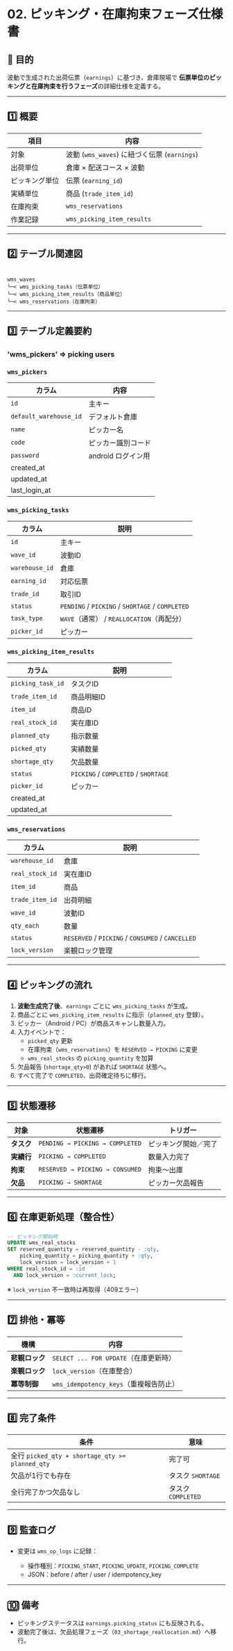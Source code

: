 # 02. ピッキング・在庫拘束フェーズ仕様書

## 🎯 目的
波動で生成された出荷伝票（`earnings`）に基づき、倉庫現場で
**伝票単位のピッキングと在庫拘束を行うフェーズ**の詳細仕様を定義する。

---

## 1️⃣ 概要

| 項目 | 内容 |
|------|------|
| 対象 | 波動 (`wms_waves`) に紐づく伝票 (`earnings`) |
| 出荷単位 | 倉庫 × 配送コース × 波動 |
| ピッキング単位 | 伝票 (`earning_id`) |
| 実績単位 | 商品 (`trade_item_id`) |
| 在庫拘束 | `wms_reservations` |
| 作業記録 | `wms_picking_item_results` |

---

## 2️⃣ テーブル関連図

```

wms_waves
└─< wms_picking_tasks（伝票単位）
└─< wms_picking_item_results（商品単位）
└─< wms_reservations（在庫拘束）

````

---

## 3️⃣ テーブル定義要約
### 'wms_pickers' => picking users
### `wms_pickers`
| カラム                    | 内容            |
|------------------------|---------------|
| `id`                   | 主キー           |
| `default_warehouse_id` | デフォルト倉庫       |
| `name`                 | ピッカー名         |
| `code`                 | ピッカー識別コード     |
| `password`             | android ログイン用 |
 | created_at | 
 |updated_at |
 | last_login_at|
### `wms_picking_tasks`
| カラム         | 説明 |
|-------------|------|
| `id`        | 主キー |
| `wave_id`   | 波動ID |
| `warehouse_id` | 倉庫 |
| `earning_id` | 対応伝票 |
| `trade_id`  | 取引ID |
| `status`    | `PENDING` / `PICKING` / `SHORTAGE` / `COMPLETED` |
| `task_type` | `WAVE`（通常） / `REALLOCATION`（再配分） |
| `picker_id` | ピッカー |

### `wms_picking_item_results`
| カラム               | 説明 |
|-------------------|--|
| `picking_task_id` | タスクID |
| `trade_item_id`   | 商品明細ID |
| `item_id`         | 商品ID |
| `real_stock_id`   | 実在庫ID |
| `planned_qty`     | 指示数量 |
| `picked_qty`      | 実績数量 |
| `shortage_qty`    | 欠品数量 |
| `status`          | `PICKING` / `COMPLETED` / `SHORTAGE` |
| `picker_id`       | ピッカー |
| created_at        |
| updated_at        |

### `wms_reservations`
| カラム | 説明 |
|--------|------|
| `warehouse_id` | 倉庫 |
| `real_stock_id` | 実在庫ID |
| `item_id` | 商品 |
| `trade_item_id` | 出荷明細 |
| `wave_id` | 波動ID |
| `qty_each` | 数量 |
| `status` | `RESERVED` / `PICKING` / `CONSUMED` / `CANCELLED` |
| `lock_version` | 楽観ロック管理 |

---

## 4️⃣ ピッキングの流れ

1. **波動生成完了後**、`earnings` ごとに `wms_picking_tasks` が生成。
2. 商品ごとに `wms_picking_item_results` に指示（`planned_qty` 登録）。
3. ピッカー（Android / PC）が商品スキャンし数量入力。
4. 入力イベントで：
   - `picked_qty` 更新  
   - 在庫拘束（`wms_reservations`）を `RESERVED → PICKING` に変更  
   - `wms_real_stocks` の `picking_quantity` を加算  
5. 欠品報告 (`shortage_qty>0`) があれば `SHORTAGE` 状態へ。
6. すべて完了で `COMPLETED`、出荷確定待ちに移行。

---

## 5️⃣ 状態遷移

| 対象 | 状態遷移 | トリガー |
|------|------------|-----------|
| **タスク** | `PENDING → PICKING → COMPLETED` | ピッキング開始／完了 |
| **実績行** | `PICKING → COMPLETED` | 数量入力完了 |
| **拘束** | `RESERVED → PICKING → CONSUMED` | 拘束～出庫 |
| **欠品** | `PICKING → SHORTAGE` | ピッカー欠品報告 |

---

## 6️⃣ 在庫更新処理（整合性）

```sql
-- ピッキング開始時
UPDATE wms_real_stocks
SET reserved_quantity = reserved_quantity - :qty,
    picking_quantity = picking_quantity + :qty,
    lock_version = lock_version + 1
WHERE real_stock_id = :id
  AND lock_version = :current_lock;
````

※ `lock_version` 不一致時は再取得（409エラー）

---

## 7️⃣ 排他・冪等

| 機構        | 内容                             |
| --------- | ------------------------------ |
| **悲観ロック** | `SELECT ... FOR UPDATE`（在庫更新時） |
| **楽観ロック** | `lock_version`（在庫整合）           |
| **冪等制御**  | `wms_idempotency_keys`（重複報告防止） |

---

## 8️⃣ 完了条件

| 条件                                            | 意味              |
| --------------------------------------------- | --------------- |
| 全行 `picked_qty + shortage_qty >= planned_qty` | 完了可             |
| 欠品が1行でも存在                                     | タスク `SHORTAGE`  |
| 全行完了かつ欠品なし                                    | タスク `COMPLETED` |

---

## 9️⃣ 監査ログ

* 変更は `wms_op_logs` に記録：

    * 操作種別：`PICKING_START`, `PICKING_UPDATE`, `PICKING_COMPLETE`
    * JSON：before / after / user / idempotency_key

---

## 🔟 備考

* ピッキングステータスは `earnings.picking_status` にも反映される。
* 波動完了後は、欠品処理フェーズ（`03_shortage_reallocation.md`）へ移行。

```

